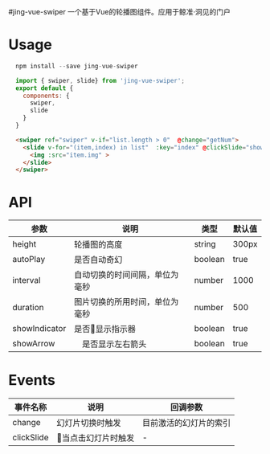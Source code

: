 #jing-vue-swiper
一个基于Vue的轮播图组件。应用于鲸准·洞见的门户

# Usage
```js
  npm install --save jing-vue-swiper
```
```js
  import { swiper, slide} from 'jing-vue-swiper';
  export default {
    components: {
      swiper,
      slide
    }
  }
```
```html
  <swiper ref="swiper" v-if="list.length > 0"  @change="getNum">
    <slide v-for="(item,index) in list"  :key="index" @clickSlide="show">
      <img :src="item.img" >
    </slide>
  </swiper>
```

# API 
参数 | 说明 | 类型 | 默认值
-|-|-|-
height | 轮播图的高度 | string | 300px
autoPlay | 是否自动奇幻 | boolean | true
interval | 自动切换的时间间隔，单位为毫秒 | number | 1000
duration | 图片切换的所用时间，单位为毫秒 | number | 500
showIndicator | 是否显示指示器 | boolean | true
showArrow |　是否显示左右箭头 | boolean | true

# Events

事件名称 | 说明 | 回调参数
-|-|-
change | 幻灯片切换时触发 | 目前激活的幻灯片的索引
clickSlide | 当点击幻灯片时触发 | -
